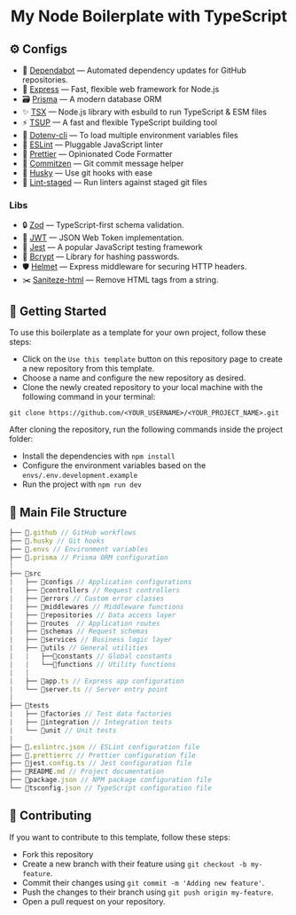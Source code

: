 <h1 align="center">My Node Boilerplate with TypeScript</h1>


## :gear: Configs
- :arrows_counterclockwise: [Dependabot](https://docs.github.com/en/code-security/dependabot/dependabot-version-updates/configuration-options-for-the-dependabot.yml-file) — Automated dependency updates for GitHub repositories.
- :diamond_shape_with_a_dot_inside: [Express](http://expressjs.com/pt-br/) —  Fast, flexible web framework for Node.js
- :card_file_box: [Prisma](https://www.prisma.io/) — A modern database ORM
- :sparkles: [TSX](https://www.npmjs.com/package/tsx) — Node.js library with esbuild to run TypeScript & ESM files
- :zap: [TSUP](https://tsup.egoist.dev/) — A fast and flexible TypeScript building tool
- :file_folder: [Dotenv-cli](https://www.npmjs.com/package/dotenv-cli) — To load multiple environment variables files
- :wrench: [ESLint](https://eslint.org/) — Pluggable JavaScript linter
- :art: [Prettier](https://prettier.io/) — Opinionated Code Formatter
- :pencil: [Commitzen](https://github.com/commitizen/cz-cli) — Git commit message helper
- :dog: [Husky](https://typicode.github.io/husky/#/) — Use git hooks with ease
- :no_entry_sign: [Lint-staged](https://github.com/okonet/lint-staged) — Run linters against staged git files
### Libs
- :lock: [Zod](https://zod.dev/) — TypeScript-first schema validation.
- :key: [JWT](https://jwt.io/) — JSON Web Token implementation.
- :microscope: [Jest](https://jestjs.io/pt-BR/) — A popular JavaScript testing framework
- :closed_lock_with_key: [Bcrypt](https://www.npmjs.com/package/bcrypt) — Library for hashing passwords.
- :shield: [Helmet](https://www.npmjs.com/package/helmet) — Express middleware for securing HTTP headers.
- :scissors: [Saniteze-html](https://www.npmjs.com/package/sanitize-html) — Remove HTML tags from a string.

## :rocket: Getting Started

To use this boilerplate as a template for your own project, follow these steps:

  - Click on the `Use this template` button on this repository page to create a new repository from this template.
  - Choose a name and configure the new repository as desired.
  - Clone the newly created repository to your local machine with the following command in your terminal:

```shel
git clone https://github.com/<YOUR_USERNAME>/<YOUR_PROJECT_NAME>.git
```

After cloning the repository, run the following commands inside the project folder:
- Install the dependencies with `npm install`
- Configure the environment variables based on the `envs/.env.development.example`
- Run the project with `npm run dev`

## :file_folder: Main File Structure

```ts
├── 📁.github // GitHub workflows
├── 📁.husky // Git hooks
├── 📁.envs // Environment variables
├── 📁.prisma // Prisma ORM configuration
|
├── 📁src
|   ├── 📁configs // Application configurations
|   ├── 📁controllers // Request controllers
|   ├── 📁errors // Custom error classes
|   ├── 📁middlewares // Middleware functions
|   ├── 📁repositories // Data access layer
|   ├── 📁routes  // Application routes
|   ├── 📁schemas // Request schemas
|   ├── 📁services // Business logic layer
|   ├── 📁utils // General utilities
|   |   ├──📁constants // Global constants
|   |   └──📁functions // Utility functions
|   |
|   ├── 📄app.ts // Express app configuration
|   └── 📄server.ts // Server entry point
|
├── 📁tests
|   ├── 📁factories // Test data factories
|   ├── 📁integration // Integration tests
|   └── 📁unit // Unit tests
|
├── 📄.eslintrc.json // ESLint configuration file
├── 📄.prettierrc // Prettier configuration file
├── 📄jest.config.ts // Jest configuration file
├── 📄README.md // Project documentation
├── 📄package.json // NPM package configuration file
└── 📄tsconfig.json // TypeScript configuration file

```

## :handshake: Contributing

If you want to contribute to this template, follow these steps:

- Fork this repository
- Create a new branch with their feature using `git checkout -b my-feature`.
- Commit their changes using `git commit -m 'Adding new feature'`.
- Push the changes to their branch using `git push origin my-feature`.
- Open a pull request on your repository.

